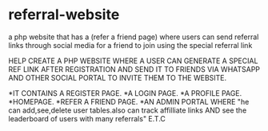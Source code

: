 # referral-website
a php website that has a (refer a friend page) where users can send referral links through social media for a friend to join using the special referral link

HELP CREATE A PHP WEBSITE WHERE A USER CAN GENERATE A SPECIAL REF LINK AFTER REGISTRATION AND SEND IT TO FRIENDS VIA WHATSAPP AND OTHER SOCIAL PORTAL TO INVITE THEM TO THE WEBSITE.

*IT CONTAINS A REGISTER PAGE.
*A LOGIN PAGE.
*A PROFILE PAGE.
*HOMEPAGE.
*REFER A FRIEND PAGE.
*AN ADMIN PORTAL WHERE "he can add,see,delete user tables.also can track affilliate links AND see the leaderboard of users with many referrals"
E.T.C
